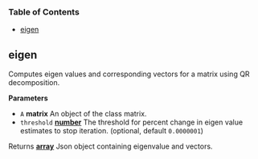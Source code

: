 <!-- Generated by documentation.js. Update this documentation by updating the source code. -->

### Table of Contents

-   [eigen](#eigen)

## eigen

Computes eigen values and corresponding vectors for a matrix using QR decomposition.

**Parameters**

-   `A` **matrix** An object of the class matrix.
-   `threshold` **[number](https://developer.mozilla.org/en-US/docs/Web/JavaScript/Reference/Global_Objects/Number)** The threshold for percent change in eigen value estimates to stop iteration. (optional, default `0.0000001`)

Returns **[array](https://developer.mozilla.org/en-US/docs/Web/JavaScript/Reference/Global_Objects/Array)** Json object containing eigenvalue and vectors.
